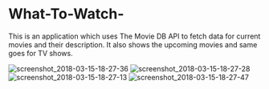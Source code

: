 # What-To-Watch-
This is an application which uses The Movie DB API to fetch data for current movies and their description. It also shows the upcoming movies and same goes for TV shows.


![screenshot_2018-03-15-18-27-36](https://user-images.githubusercontent.com/35502764/38778040-34a90f2c-40d0-11e8-9fff-0af573cdd316.png)
![screenshot_2018-03-15-18-27-28](https://user-images.githubusercontent.com/35502764/38778043-3951cf5a-40d0-11e8-8797-22011818cd9b.png)
![screenshot_2018-03-15-18-27-13](https://user-images.githubusercontent.com/35502764/38778046-3cdaf2a0-40d0-11e8-86a6-fdaa4963eb44.png)
![screenshot_2018-03-15-18-27-47](https://user-images.githubusercontent.com/35502764/38778047-40393e20-40d0-11e8-8948-b0510ae13745.png)

